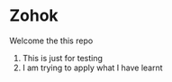 # Zohok

Welcome the this repo
1. This is just for testing
2. I am trying to apply what I have learnt
